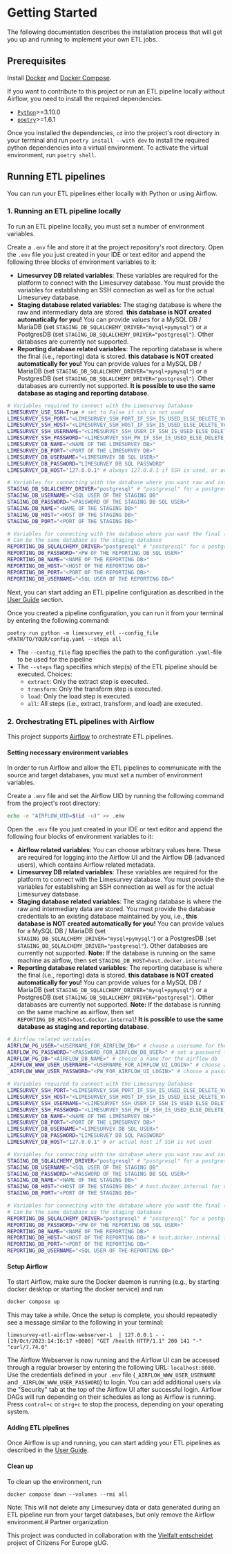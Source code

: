 # Getting Started
The following documentation describes the installation process that will get you up and running to implement your own ETL jobs.

## Prerequisites
Install [Docker](https://docs.docker.com/get-docker/) and [Docker Compose](https://docs.docker.com/compose/install/).

If you want to contribute to this project or run an ETL pipeline locally without Airflow, you need to install the required dependencies.

- [`Python`](https://www.python.org/)>=3.10.0
- [`poetry`](https://python-poetry.org/)>=1.6.1

Once you installed the dependencies, `cd` into the project's root directory in your terminal and run `poetry install --with dev` to install the required python dependencies into a virtual environment. To activate the virtual environment, run `poetry shell`.

## Running ETL pipelines
You can run your ETL pipelines either locally with Python or using Airflow.

### 1. Running an ETL pipeline locally
To run an ETL pipeline locally, you must set a number of environment variables.

Create a `.env` file and store it at the project repository's root directory. Open the `.env` file you just created in your IDE or text editor and append the following three blocks of environment variables to it:

- **Limesurvey DB related variables**: These variables are required for the platform to connect with the Limesurvey database. You must provide the variables for establishing an SSH connection as well as for the actual Limesurvey database.
- **Staging database related variables**: The staging database is where the raw and intermediary data are stored. **this database is NOT created automatically for you!** You can provide values for a MySQL DB / MariaDB (set `STAGING_DB_SQLALCHEMY_DRIVER="mysql+pymysql"`) or a PostgresDB (set `STAGING_DB_SQLALCHEMY_DRIVER="postgresql"`). Other databases are currently not supported.
- **Reporting database related variables**:  The reporting database is where the final (i.e., reporting) data is stored. **this database is NOT created automatically for you!** You can provide values for a MySQL DB / MariaDB (set `STAGING_DB_SQLALCHEMY_DRIVER="mysql+pymysql"`) or a PostgresDB (set `STAGING_DB_SQLALCHEMY_DRIVER="postgresql"`). Other databases are currently not supported. **It is possible to use the same database as staging and reporting database**.

```bash
# Variables required to connect with the Limesurvey Database
LIMESURVEY_USE_SSH=True # set to False if ssh is not used
LIMESURVEY_SSH_PORT="<LIMESURVEY_SSH_PORT_IF_SSH_IS_USED_ELSE_DELETE_VARIABLE>"
LIMESURVEY_SSH_HOST="<LIMESURVEY_SSH_HOST_IF_SSH_IS_USED_ELSE_DELETE_VARIABLE>"
LIMESURVEY_SSH_USERNAME="<LIMESURVEY_SSH_USER_IF_SSH_IS_USED_ELSE_DELETE_VARIABLE>"
LIMESURVEY_SSH_PASSWORD="<LIMESURVEY_SSH_PW_IF_SSH_IS_USED_ELSE_DELETE_VARIABLE>"
LIMESURVEY_DB_NAME="<NAME OF THE LIMESURVEY DB>"
LIMESURVEY_DB_PORT="<PORT OF THE LIMESURVEY DB>"
LIMESURVEY_DB_USERNAME="<LIMESURVEY DB SQL USER>"
LIMESURVEY_DB_PASSWORD="LIMESURVEY DB SQL PASSWORD"
LIMESURVEY_DB_HOST="127.0.0.1" # always 127.0.0.1 if SSH is used, or actual host if SSH is not used

# Variables for connecting with the database where you want raw and intermediary data to be stored
STAGING_DB_SQLALCHEMY_DRIVER="postgresql" # "postgresql" for a postgres DB or "mysql+pymysql" if Staging DB is a MYSQL DB (e.g., MariaDB)
STAGING_DB_USERNAME="<SQL USER OF THE STAGING DB"
STAGING_DB_PASSWORD="<PASSWORD OF THE STAGING DB SQL USER>"
STAGING_DB_NAME="<NAME OF THE STAGING DB>"
STAGING_DB_HOST="<HOST OF THE STAGING DB>"
STAGING_DB_PORT="<PORT OF THE STAGING DB>"

# Variables for connecting with the database where you want the final (i.e., reporting) data to be stored
# Can be the same database as the staging database
REPORTING_DB_SQLALCHEMY_DRIVER="postgresql" # "postgresql" for a postgres DB or "mysql+pymysql" if reporting DB is a MYSQL DB (e.g., MariaDB)
REPORTING_DB_PASSWORD="<PW OF THE REPORTING DB SQL USER>"
REPORTING_DB_NAME="<NAME OF THE REPORTING DB>"
REPORTING_DB_HOST="<HOST OF THE REPORTING DB>"
REPORTING_DB_PORT="<PORT OF THE REPORTING DB>"
REPORTING_DB_USERNAME="<SQL USER OF THE REPORTING DB>"
```

Next, you can start adding an ETL pipeline configuration as described in the [User Guide](user-how-to/creating-dags.md) section.

Once you created a pipeline configuration, you can run it from your terminal by entering the following command:

`poetry run python -m limesurvey_etl --config_file <PATH/TO/YOUR/config.yaml --steps all`

- The `--config_file` flag specifies the path to the configuration `.yaml`-file to be used for the pipeline
- The `--steps` flag specifies which step(s) of the ETL pipeline should be executed. Choices:
    - `extract`: Only the extract step is executed.
    - `transform`: Only the transform step is executed.
    - `load`: Only the load step is executed.
    - `all`: All steps (i.e., extract, transform, and load) are executed.
### 2. Orchestrating ETL pipelines with Airflow
This project supports [Airflow](https://airflow.apache.org/) to orchestrate ETL pipelines.

#### Setting necessary environment variables
In order to run Airflow and allow the ETL pipelines to communicate with the source and target databases, you must set a number of environment variables.

Create a `.env` file and set the Airflow UID by running the following command from the project's root directory:

```bash
echo -e "AIRFLOW_UID=$(id -u)" >> .env
```

Open the `.env` file you just created in your IDE or text editor and append the following four blocks of environment variables to it:

- **Airflow related variables**: You can choose arbitrary values here. These are required for logging into the Airflow UI and the Airflow DB (advanced users), which contains Airflow related metadata.
- **Limesurvey DB related variables**: These variables are required for the platform to connect with the Limesurvey database. You must provide the variables for establishing an SSH connection as well as for the actual Limesurvey database.
- **Staging database related variables**: The staging database is where the raw and intermediary data are stored. You must provide the database credentials to an existing database maintained by you, i.e., **this database is NOT created automatically for you!** You can provide values for a MySQL DB / MariaDB (set `STAGING_DB_SQLALCHEMY_DRIVER="mysql+pymysql"`) or a PostgresDB (set `STAGING_DB_SQLALCHEMY_DRIVER="postgresql"`). Other databases are currently not supported. **Note:** If the database is running on the same machine as airflow, then set `STAGING_DB_HOST=host.docker.internal`!
- **Reporting database related variables**:  The reporting database is where the final (i.e., reporting) data is stored. **this database is NOT created automatically for you!** You can provide values for a MySQL DB / MariaDB (set `STAGING_DB_SQLALCHEMY_DRIVER="mysql+pymysql"`) or a PostgresDB (set `STAGING_DB_SQLALCHEMY_DRIVER="postgresql"`). Other databases are currently not supported. **Note:** If the database is running on the same machine as airflow, then set `REPORTING_DB_HOST=host.docker.internal`! **It is possible to use the same database as staging and reporting database**.

```bash
# Airflow related variables
AIRFLOW_PG_USER="<USERNAME_FOR_AIRFLOW_DB>" # choose a username for the airflow db
AIRFLOW_PG_PASSWORD="<PASSWORD_FOR_AIRFLOW_DB_USER>" # set a password for the airflow db user
AIRFLOW_PG_DB="<AIRFLOW_DB_NAME>" # choose a name for the airflow db
_AIRFLOW_WWW_USER_USERNAME="<USERNAME_FOR_AIRFLOW_UI_LOGIN>" # choose an admin username for logging into the Airflow UI (you can add additional users later via the "Security" tab in the Airflow UI)
_AIRFLOW_WWW_USER_PASSWORD="<PW_FOR_AIRFLOW_UI_LOGIN>" # choose a password to login to the Airflow UI

# Variables required to connect with the Limesurvey Database
LIMESURVEY_SSH_PORT="<LIMESURVEY_SSH_PORT_IF_SSH_IS_USED_ELSE_DELETE_VARIABLE>"
LIMESURVEY_SSH_HOST="<LIMESURVEY_SSH_HOST_IF_SSH_IS_USED_ELSE_DELETE_VARIABLE>"
LIMESURVEY_SSH_USERNAME="<LIMESURVEY_SSH_USER_IF_SSH_IS_USED_ELSE_DELETE_VARIABLE>"
LIMESURVEY_SSH_PASSWORD="<LIMESURVEY_SSH_PW_IF_SSH_IS_USED_ELSE_DELETE_VARIABLE>"
LIMESURVEY_DB_NAME="<NAME OF THE LIMESURVEY DB>"
LIMESURVEY_DB_PORT="<PORT OF THE LIMESURVEY DB>"
LIMESURVEY_DB_USERNAME="<LIMESURVEY DB SQL USER>"
LIMESURVEY_DB_PASSWORD="LIMESURVEY DB SQL PASSWORD"
LIMESURVEY_DB_HOST="127.0.0.1" # or actual host if SSH is not used

# Variables for connecting with the database where you want raw and intermediary data to be stored
STAGING_DB_SQLALCHEMY_DRIVER="postgresql" # "postgresql" for a postgres DB or "mysql+pymysql" if Staging DB is a MYSQL DB (e.g., MariaDB)
STAGING_DB_USERNAME="<SQL USER OF THE STAGING DB"
STAGING_DB_PASSWORD="<PASSWORD OF THE STAGING DB SQL USER>"
STAGING_DB_NAME="<NAME OF THE STAGING DB>"
STAGING_DB_HOST="<HOST OF THE STAGING DB>" # host.docker.internal for usage with ariflow if DB is running on same machine as airflow
STAGING_DB_PORT="<PORT OF THE STAGING DB>"

# Variables for connecting with the database where you want the final (i.e., reporting) data to be stored
# Can be the same database as the staging database
REPORTING_DB_SQLALCHEMY_DRIVER="postgresql" # "postgresql" for a postgres DB or "mysql+pymysql" if reporting DB is a MYSQL DB (e.g., MariaDB)
REPORTING_DB_PASSWORD="<PW OF THE REPORTING DB SQL USER>"
REPORTING_DB_NAME="<NAME OF THE REPORTING DB>"
REPORTING_DB_HOST="<HOST OF THE REPORTING DB>" # host.docker.internal for usage with ariflow if DB is running on same machine as airflow
REPORTING_DB_PORT="<PORT OF THE REPORTING DB>"
REPORTING_DB_USERNAME="<SQL USER OF THE REPORTING DB>"
```

#### Setup Airflow
To start Airflow, make sure the Docker daemon is running (e.g., by starting docker desktop or starting the docker service) and run
```bash
docker compose up
```
This may take a while. Once the setup is complete, you should repeatedly see a message similar to the following in your terminal:
```
limesurvey-etl-airflow-webserver-1  | 127.0.0.1 - - [19/Oct/2023:14:16:17 +0000] "GET /health HTTP/1.1" 200 141 "-" "curl/7.74.0"
```

The Airflow Webserver is now running and the Airflow UI can be accessed through a regular browser by entering the following URL: `localhost:8080`. Use the credentials defined in your `.env` file (`_AIRFLOW_WWW_USER_USERNAME` and `_AIRFLOW_WWW_USER_PASSWORD`) to login. You can add additional users via the "Security" tab at the top of the Airflow UI after successful login. Airflow DAGs will run depending on their schedules as long as Airflow is running. Press `control+c` or `strg+c` to stop the process, depending on your operating system.

#### Adding ETL pipelines
Once Airflow is up and running, you can start adding your ETL pipelines as described in the [User Guide](user-how-to/creating-dags.md).

#### Clean up
To clean up the environment, run
```
docker compose down --volumes --rmi all
```
Note: This will not delete any Limesurvey data or data generated during an ETL pipeline run from your target databases, but only remove the Airflow environment.# Partner organization

This project was conducted in collaboration with the [Vielfalt entscheidet](https://citizensforeurope.org/advocating_for_inclusion_page/) project of Citizens For Europe gUG.
